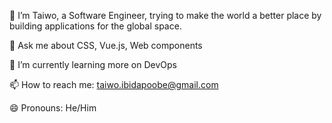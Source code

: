 
🔭 I’m Taiwo, a Software Engineer, trying to make the world a better place by building applications for the global space. 

💬 Ask me about CSS, Vue.js, Web components

🌱 I’m currently learning more on DevOps

📫 How to reach me: taiwo.ibidapoobe@gmail.com

😄 Pronouns: He/Him


<!--
**taiwoobe/taiwoobe** is a ✨ _special_ ✨ repository because its `README.md` (this file) appears on your GitHub profile.

Here are some ideas to get you started:

- 🔭 I’m currently working on ...
- 🌱 I’m currently learning ...
- 👯 I’m looking to collaborate on ...
- 🤔 I’m looking for help with ...
- 💬 Ask me about ...
- 📫 How to reach me: ...
- 😄 Pronouns: ...
- ⚡ Fun fact: ...
-->
